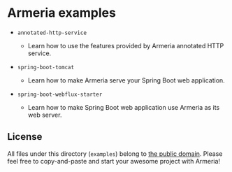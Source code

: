 # Armeria examples

- `annotated-http-service`
  - Learn how to use the features provided by Armeria annotated HTTP service. 
  
- `spring-boot-tomcat`
  - Learn how to make Armeria serve your Spring Boot web application.

- `spring-boot-webflux-starter`
  - Learn how to make Spring Boot web application use Armeria as its web server.
  
## License

All files under this directory (`examples`) belong to
[the public domain](https://en.wikipedia.org/wiki/Public_domain).
Please feel free to copy-and-paste and start your awesome project with Armeria!
